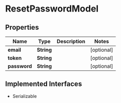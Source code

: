 

# ResetPasswordModel


## Properties

Name | Type | Description | Notes
------------ | ------------- | ------------- | -------------
**email** | **String** |  |  [optional]
**token** | **String** |  |  [optional]
**password** | **String** |  |  [optional]


## Implemented Interfaces

* Serializable


